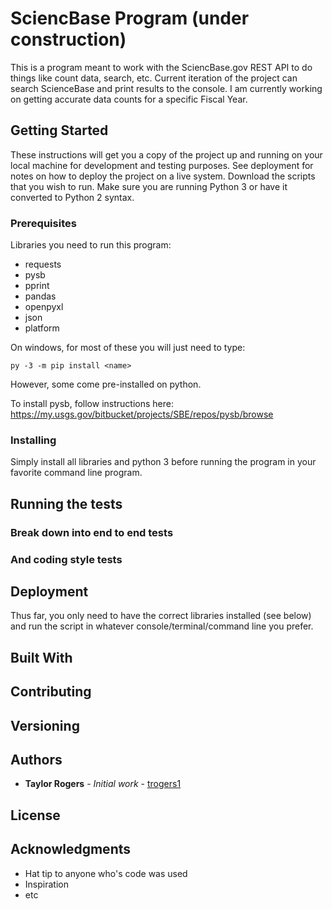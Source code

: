 # SciencBase Program (under construction)

This is a program meant to work with the SciencBase.gov REST API to do things like count data, search, etc. Current iteration of the project can search ScienceBase and print results to the console. I am currently working on getting accurate data counts for a specific Fiscal Year.

## Getting Started

These instructions will get you a copy of the project up and running on your local machine for development and testing purposes. See deployment for notes on how to deploy the project on a live system.
Download the scripts that you wish to run. Make sure you are running Python 3 or have it converted to Python 2 syntax.

### Prerequisites

Libraries you need to run this program:
* requests
* pysb
* pprint
* pandas
* openpyxl
* json
* platform


On windows, for most of these you will just need to type:

```
py -3 -m pip install <name>
```

However, some come pre-installed on python.

To install pysb, follow instructions here: https://my.usgs.gov/bitbucket/projects/SBE/repos/pysb/browse

### Installing
Simply install all libraries and python 3 before running the program in your favorite command line program.

## Running the tests


### Break down into end to end tests


### And coding style tests


## Deployment
Thus far, you only need to have the correct libraries installed (see below) and run the script in whatever console/terminal/command line you prefer.

## Built With


## Contributing



## Versioning



## Authors

* **Taylor Rogers** - *Initial work* - [trogers1](https://github.com/trogers1)



## License



## Acknowledgments

* Hat tip to anyone who's code was used
* Inspiration
* etc
